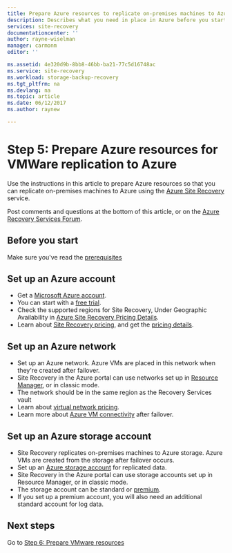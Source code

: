 ```yaml
---
title: Prepare Azure resources to replicate on-premises machines to Azure using Azure Site Recovery| Microsoft Docs
description: Describes what you need in place in Azure before you start replicating on-premises machines to Azure using Azure Site Recovery
services: site-recovery
documentationcenter: ''
author: rayne-wiselman
manager: carmonm
editor: ''

ms.assetid: 4e320d9b-8bb8-46bb-ba21-77c5d16748ac
ms.service: site-recovery
ms.workload: storage-backup-recovery
ms.tgt_pltfrm: na
ms.devlang: na
ms.topic: article
ms.date: 06/12/2017
ms.author: raynew

---
```

# Step 5: Prepare Azure resources for VMWare replication to Azure


Use the instructions in this article to prepare Azure resources so that you can replicate on-premises machines to Azure using the [Azure Site Recovery](site-recovery-overview.md) service.

Post comments and questions at the bottom of this article, or on the [Azure Recovery Services Forum](https://social.msdn.microsoft.com/forums/azure/home?forum=hypervrecovmgr).

## Before you start

Make sure you've read the [prerequisites](vmware-walkthrough-prerequisites.md)

## Set up an Azure account

- Get a [Microsoft Azure account](http://azure.microsoft.com/).
- You can start with a [free trial](https://azure.microsoft.com/pricing/free-trial/).
- Check the supported regions for Site Recovery, Under Geographic Availability in [Azure Site Recovery Pricing Details](https://azure.microsoft.com/pricing/details/site-recovery/).
- Learn about [Site Recovery pricing](site-recovery-faq.md#pricing), and get the [pricing details](https://azure.microsoft.com/pricing/details/site-recovery/).



## Set up an Azure network

- Set up an Azure network. Azure VMs are placed in this network when they're created after failover.
- Site Recovery in the Azure portal can use networks set up in [Resource Manager](../resource-manager-deployment-model.md), or in classic mode.
- The network should be in the same region as the Recovery Services vault
- Learn about [virtual network pricing](https://azure.microsoft.com/pricing/details/virtual-network/).
- Learn more about [Azure VM connectivity](site-recovery-network-design.md) after failover.


## Set up an Azure storage account

- Site Recovery replicates on-premises machines to Azure storage. Azure VMs are created from the storage after failover occurs.
- Set up an [Azure storage account](../storage/storage-create-storage-account.md#create-a-storage-account) for replicated data.
- Site Recovery in the Azure portal can use storage accounts set up in Resource Manager, or in classic mode.
- The storage account can be standard or [premium](../storage/storage-premium-storage.md).
- If you set up a premium account, you will also need an additional standard account for log data.


## Next steps

Go to [Step 6: Prepare VMware resources](vmware-walkthrough-prepare-vmware.md)
